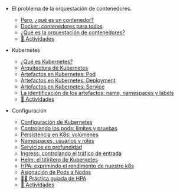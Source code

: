 - El problema de la orquestación de contenedores.
  - [Pero, ¿qué es un contenedor?](./01_a_problematica_da_orquestracion_de_contedores/01_pero_que_e_un_contedor.md)
  - [Docker: contenedores para todos](./01_a_problematica_da_orquestracion_de_contedores/02_docker_contedores_para_todos.md)
  - [¿Qué es la orquestación de contenedores?](./01_a_problematica_da_orquestracion_de_contedores/03_que_e_a_orquestracion_de_contedores.md)
  - [📝 Actividades](./00_actividades/01_modulo_1.md)

- Kubernetes
  - [¿Qué es Kubernetes?](./02_kubernetes/01_que_e_kubernetes.md)
  - [Arquitectura de Kubernetes](./02_kubernetes/02_arquitectura_kubernetes.md)
  - [Artefactos en Kubernetes: Pod](./02_kubernetes/03_arquitectura_kubernetes_pod.md)
  - [Artefactos en Kubernetes: Deployment](./02_kubernetes/04_arquitectura_kubernetes_deployment.md)
  - [Artefactos en Kubernetes: Service](./02_kubernetes/05_arquitectura_kubernetes_service.md)
  - [La identificación de los artefactos: name, namespaces y labels](./02_kubernetes/06_identificacion_artefactos.md)
  - [📝 Actividades](./00_actividades/02_modulo_2.md)

- Configuración
  - [Configuración de Kubernetes](./03_configuracion/01_Configuracions_en_Kubernetes.md)
  - [Controlando los pods: límites y pruebas](./03_configuracion/02_Controlando_os_pods.md)
  - [Persistencia en K8s: volúmenes](./03_configuracion/03_Persistencia_en_K8s.md)
  - [Namespaces, usuarios y roles](./03_configuracion/04_Namespaces_usuarios_e_roles.md)
  - [Servicios en profundidad](./03_configuracion/05_Servizos_en_profundidade.md)
  - [Ingress: controlando el tráfico de entrada](/03_configuracion/06_Ingress_controlando_o_trafico.md)
  - [Helm: el titiritero de Kubernetes](/03_configuracion/07_Helm.md)
  - [HPA: exprimindo el rendimento de nuestro k8s](/03_configuracion/08_Adaptandose_as_demandas.md)
  - [Asignación de Pods a Nodos](03_configuracion/11_Assigning_Pods_to_Nodes.md)
  - [👨‍🏫 Práctica guiada de HPA](/03_configuracion/09_practica_guiada_HPA.md)
  - [📝 Actividades](./00_actividades/03_modulo_3.md)
